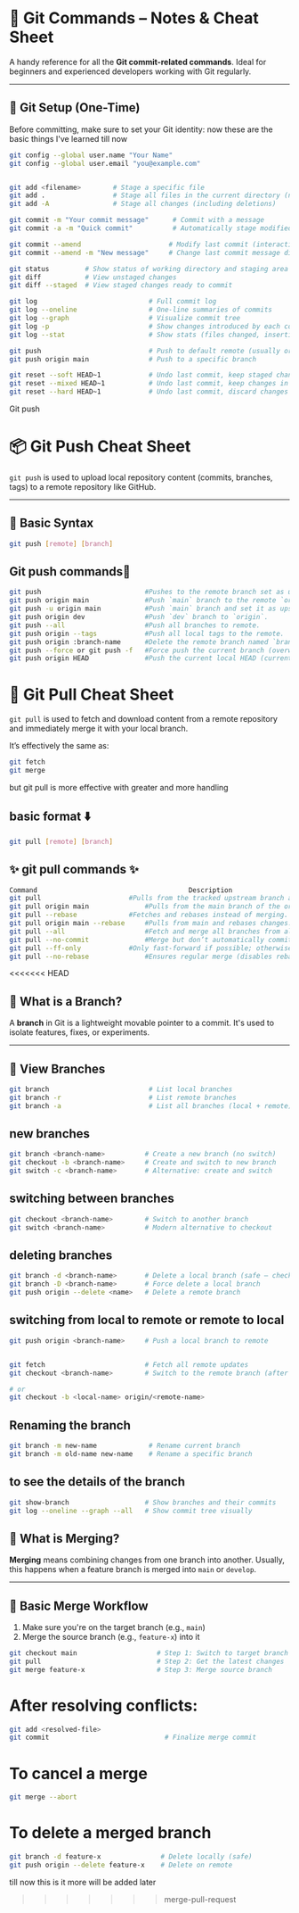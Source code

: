 # 🚀 Git Commands – Notes & Cheat Sheet

A handy reference for all the **Git commit-related commands**. Ideal for beginners and experienced developers working with Git regularly.

---

## 🔧 Git Setup (One-Time)

Before committing, make sure to set your Git identity:
now these are the basic things I've learned till now

```bash
git config --global user.name "Your Name"
git config --global user.email "you@example.com"


git add <filename>        # Stage a specific file
git add .                 # Stage all files in the current directory (new + modified)
git add -A                # Stage all changes (including deletions)

git commit -m "Your commit message"      # Commit with a message
git commit -a -m "Quick commit"          # Automatically stage modified files and commit

git commit --amend                      # Modify last commit (interactive)
git commit --amend -m "New message"     # Change last commit message directly

git status         # Show status of working directory and staging area
git diff           # View unstaged changes
git diff --staged  # View staged changes ready to commit

git log                            # Full commit log
git log --oneline                  # One-line summaries of commits
git log --graph                    # Visualize commit tree
git log -p                         # Show changes introduced by each commit
git log --stat                     # Show stats (files changed, insertions/deletions)

git push                           # Push to default remote (usually origin)
git push origin main               # Push to a specific branch

git reset --soft HEAD~1            # Undo last commit, keep staged changes
git reset --mixed HEAD~1           # Undo last commit, keep changes in working directory
git reset --hard HEAD~1            # Undo last commit, discard changes

```

Git push
# 📦 Git Push Cheat Sheet

`git push` is used to upload local repository content (commits, branches, tags) to a remote repository like GitHub.

---

## 🚀 Basic Syntax

```bash
git push [remote] [branch]
```
## Git push commands🎀

```bash
git push                          #Pushes to the remote branch set as upstream.                                   |
git push origin main              #Push `main` branch to the remote `origin`.                                     |
git push -u origin main           #Push `main` branch and set it as upstream for future pushes.                   |
git push origin dev               #Push `dev` branch to `origin`.                                                 |
git push --all                    #Push all branches to remote.                                                   |
git push origin --tags            #Push all local tags to the remote.                                             |
git push origin :branch-name      #Delete the remote branch named `branch-name`.                                  |
git push --force or git push -f   #Force push the current branch (overwrite remote history).                      |
git push origin HEAD              #Push the current local HEAD (current branch) to the remote with the same name. |
```
# 🔄 Git Pull Cheat Sheet

`git pull` is used to fetch and download content from a remote repository and immediately merge it with your local branch.

It’s effectively the same as:
```bash
git fetch
git merge
```

but git pull is more effective with greater and more handling

## basic format ⬇️
```bash
git pull [remote] [branch]
```

## ✨ git pull commands ✨

```bash
Command	                                     Description
git pull	                  #Pulls from the tracked upstream branch and merges it.
git pull origin main	          #Pulls from the main branch of the origin remote.
git pull --rebase	          #Fetches and rebases instead of merging. Keeps history linear.
git pull origin main --rebase	  #Pulls from main and rebases changes.
git pull --all	                  #Fetch and merge all branches from all remotes.
git pull --no-commit	          #Merge but don’t automatically commit the result.
git pull --ff-only	          #Only fast-forward if possible; otherwise, abort.
git pull --no-rebase	          #Ensures regular merge (disables rebasing).
```

<<<<<<< HEAD
## 🌱 What is a Branch?

A **branch** in Git is a lightweight movable pointer to a commit. It's used to isolate features, fixes, or experiments.

---

## 📄 View Branches

```bash
git branch                         # List local branches
git branch -r                      # List remote branches
git branch -a                      # List all branches (local + remote)

```

## new branches

```bash
git branch <branch-name>          # Create a new branch (no switch)
git checkout -b <branch-name>     # Create and switch to new branch
git switch -c <branch-name>       # Alternative: create and switch

```

## switching between branches
```bash
git checkout <branch-name>        # Switch to another branch
git switch <branch-name>          # Modern alternative to checkout
```

## deleting branches
```bash
git branch -d <branch-name>       # Delete a local branch (safe – checks for merge)
git branch -D <branch-name>       # Force delete a local branch
git push origin --delete <name>   # Delete a remote branch
```

## switching from local to remote or remote to local
```bash
git push origin <branch-name>     # Push a local branch to remote


git fetch                         # Fetch all remote updates
git checkout <branch-name>        # Switch to the remote branch (after fetch)

# or
git checkout -b <local-name> origin/<remote-name>

```
## Renaming the branch 

``` bash
git branch -m new-name             # Rename current branch
git branch -m old-name new-name    # Rename a specific branch
```

## to see the details of the branch
```bash
git show-branch                   # Show branches and their commits
git log --oneline --graph --all   # Show commit tree visually
```

## 🔄 What is Merging?

**Merging** means combining changes from one branch into another. Usually, this happens when a feature branch is merged into `main` or `develop`.

---

## 📌 Basic Merge Workflow

1. Make sure you're on the target branch (e.g., `main`)
2. Merge the source branch (e.g., `feature-x`) into it

```bash
git checkout main                    # Step 1: Switch to target branch
git pull                             # Step 2: Get the latest changes
git merge feature-x                  # Step 3: Merge source branch
```

# After resolving conflicts:
```bash
git add <resolved-file>
git commit                             # Finalize merge commit
```

# To cancel a merge
```bash
git merge --abort
```

# To delete a merged branch
```bash
git branch -d feature-x               # Delete locally (safe)
git push origin --delete feature-x    # Delete on remote
```

till now this is it more will be added later
>>>>>>> merge-pull-request
